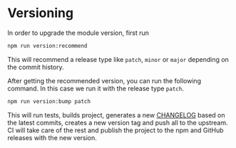 # Versioning

In order to upgrade the module version, first run

```sh
npm run version:recommend
```

This will recommend a release type like `patch`, `minor` or `major` depending on the commit history.

After getting the recommended version, you can run the following command. In this case we run it with the release type `patch`.

```sh
npm run version:bump patch
```

This will run tests, builds project, generates a new [CHANGELOG](CHANGELOG.md) based on the latest commits, creates a new version tag and push all to the upstream. CI will take care of the rest and publish the project to the npm and GitHub releases with the new version.
